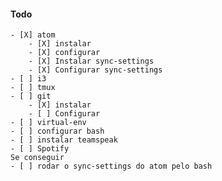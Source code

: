 #### Todo
    - [X] atom
        - [X] instalar
        - [X] configurar
        - [X] Instalar sync-settings
        - [X] Configurar sync-settings
    - [ ] i3
    - [ ] tmux
    - [ ] git
        - [X] instalar
        - [ ] Configurar
    - [ ] virtual-env
    - [ ] configurar bash
    - [ ] instalar teamspeak
    - [ ] Spotify
    Se conseguir
    - [ ] rodar o sync-settings do atom pelo bash
